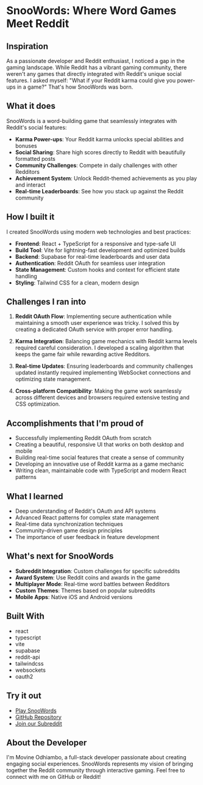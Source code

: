 # SnooWords: Where Word Games Meet Reddit

## Inspiration
As a passionate developer and Reddit enthusiast, I noticed a gap in the gaming landscape. While Reddit has a vibrant gaming community, there weren't any games that directly integrated with Reddit's unique social features. I asked myself: "What if your Reddit karma could give you power-ups in a game?" That's how SnooWords was born.

## What it does
SnooWords is a word-building game that seamlessly integrates with Reddit's social features:
- **Karma Power-ups**: Your Reddit karma unlocks special abilities and bonuses
- **Social Sharing**: Share high scores directly to Reddit with beautifully formatted posts
- **Community Challenges**: Compete in daily challenges with other Redditors
- **Achievement System**: Unlock Reddit-themed achievements as you play and interact
- **Real-time Leaderboards**: See how you stack up against the Reddit community

## How I built it
I created SnooWords using modern web technologies and best practices:
- **Frontend**: React + TypeScript for a responsive and type-safe UI
- **Build Tool**: Vite for lightning-fast development and optimized builds
- **Backend**: Supabase for real-time leaderboards and user data
- **Authentication**: Reddit OAuth for seamless user integration
- **State Management**: Custom hooks and context for efficient state handling
- **Styling**: Tailwind CSS for a clean, modern design

## Challenges I ran into
1. **Reddit OAuth Flow**: Implementing secure authentication while maintaining a smooth user experience was tricky. I solved this by creating a dedicated OAuth service with proper error handling.

2. **Karma Integration**: Balancing game mechanics with Reddit karma levels required careful consideration. I developed a scaling algorithm that keeps the game fair while rewarding active Redditors.

3. **Real-time Updates**: Ensuring leaderboards and community challenges updated instantly required implementing WebSocket connections and optimizing state management.

4. **Cross-platform Compatibility**: Making the game work seamlessly across different devices and browsers required extensive testing and CSS optimization.

## Accomplishments that I'm proud of
- Successfully implementing Reddit OAuth from scratch
- Creating a beautiful, responsive UI that works on both desktop and mobile
- Building real-time social features that create a sense of community
- Developing an innovative use of Reddit karma as a game mechanic
- Writing clean, maintainable code with TypeScript and modern React patterns

## What I learned
- Deep understanding of Reddit's OAuth and API systems
- Advanced React patterns for complex state management
- Real-time data synchronization techniques
- Community-driven game design principles
- The importance of user feedback in feature development

## What's next for SnooWords
- **Subreddit Integration**: Custom challenges for specific subreddits
- **Award System**: Use Reddit coins and awards in the game
- **Multiplayer Mode**: Real-time word battles between Redditors
- **Custom Themes**: Themes based on popular subreddits
- **Mobile Apps**: Native iOS and Android versions

## Built With
- react
- typescript
- vite
- supabase
- reddit-api
- tailwindcss
- websockets
- oauth2

## Try it out
- [Play SnooWords](https://snoowords.vercel.app)
- [GitHub Repository](https://github.com/Movineo/snoowords)
- [Join our Subreddit](https://reddit.com/r/SnooWords)

## About the Developer
I'm Movine Odhiambo, a full-stack developer passionate about creating engaging social experiences. SnooWords represents my vision of bringing together the Reddit community through interactive gaming. Feel free to connect with me on GitHub or Reddit!

